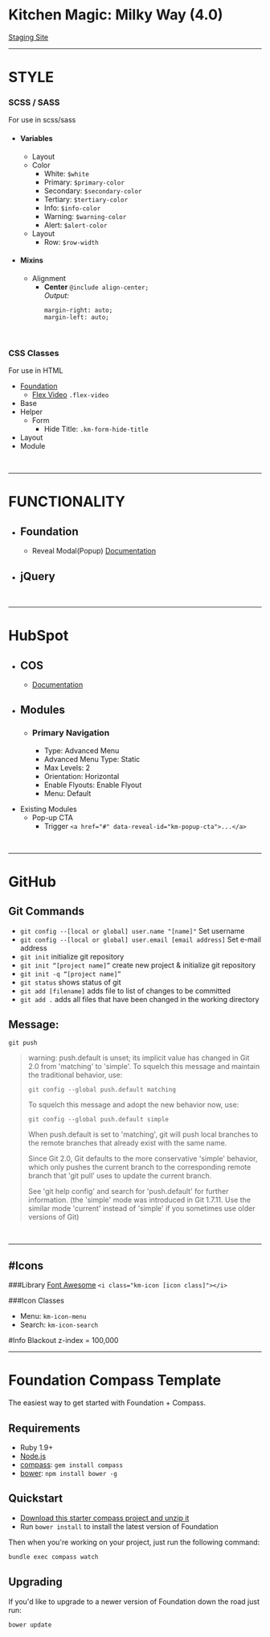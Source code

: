# Kitchen Magic: Milky Way (4.0)
[Staging Site](http://staging.kitchenmagic.com)

---
# STYLE
### SCSS / SASS
For use in scss/sass
- #### Variables
    + Layout
    + Color
        * White: `$white`
        * Primary: `$primary-color`
        * Secondary: `$secondary-color`
        * Tertiary: `$tertiary-color`
        * Info: `$info-color`
        * Warning: `$warning-color`
        * Alert: `$alert-color`
    + Layout
        * Row: `$row-width`
- #### Mixins
    + Alignment
        * **Center** `@include align-center;` <br/>
            *Output:*
            ``` css:
            margin-right: auto;
            margin-left: auto;
            ```

</br>

### CSS Classes
For use in HTML
- [Foundation](http://foundation.zurb.com/sites/docs/v/5.5.3/)
    + [Flex Video](http://foundation.zurb.com/sites/docs/v/5.5.3/components/flex_video.html) `.flex-video`
- Base
- Helper
    + Form
        * Hide Title: `.km-form-hide-title`
- Layout
- Module

<br>

---
# FUNCTIONALITY
- ## Foundation
    - Reveal Modal(Popup) [Documentation](http://foundation.zurb.com/sites/docs/v/5.5.3/components/reveal.html)
- ## jQuery

<br>

---
# HubSpot
- ## COS 
    + [Documentation](http://designers.hubspot.com/docs)
- ## Modules
    - ### Primary Navigation
        - Type: Advanced Menu
        - Advanced Menu Type: Static
        - Max Levels: 2
        - Orientation: Horizontal
        - Enable Flyouts: Enable Flyout
        - Menu: Default
+ Existing Modules
    * Pop-up CTA
        - Trigger `<a href="#" data-reveal-id="km-popup-cta">...</a>`

<br/>

---
# GitHub
## Git Commands
* `git config --[local or global] user.name "[name]"` Set username
* `git config --[local or global] user.email [email address]` Set e-mail address
* `git init` initialize git repository
* `git init “[project name]”` create new project & initialize git repository
* `git init -q “[project name]”`
* `git status` shows status of git
* `git add [filename]` adds file to list of changes to be committed
* `git add .` adds all files that have been changed in the working directory



Message:
---
`git push` 
> warning: push.default is unset; its implicit value has changed in
Git 2.0 from 'matching' to 'simple'. To squelch this message
and maintain the traditional behavior, use:
>
> `git config --global push.default matching`
>
> To squelch this message and adopt the new behavior now, use:
>
> `git config --global push.default simple`
>
> When push.default is set to 'matching', git will push local branches
to the remote branches that already exist with the same name.
>
> Since Git 2.0, Git defaults to the more conservative 'simple'
behavior, which only pushes the current branch to the corresponding
remote branch that 'git pull' uses to update the current branch.
>
> See 'git help config' and search for 'push.default' for further information.
(the 'simple' mode was introduced in Git 1.7.11. Use the similar mode
'current' instead of 'simple' if you sometimes use older versions of Git)
<br/>

---


#Icons
---
###Library
[Font Awesome](https://fortawesome.github.io/Font-Awesome/)
`<i class="km-icon [icon class]"></i>`

###Icon Classes
- Menu: `km-icon-menu`
- Search: `km-icon-search`


#Info
Blackout z-index = 100,000




---
# Foundation Compass Template

The easiest way to get started with Foundation + Compass.

## Requirements

  * Ruby 1.9+
  * [Node.js](http://nodejs.org)
  * [compass](http://compass-style.org/): `gem install compass`
  * [bower](http://bower.io): `npm install bower -g`

## Quickstart

  * [Download this starter compass project and unzip it](https://github.com/zurb/foundation-compass-template/archive/master.zip)
  * Run `bower install` to install the latest version of Foundation
  
Then when you're working on your project, just run the following command:

```bash
bundle exec compass watch
```

## Upgrading

If you'd like to upgrade to a newer version of Foundation down the road just run:

```bash
bower update
```